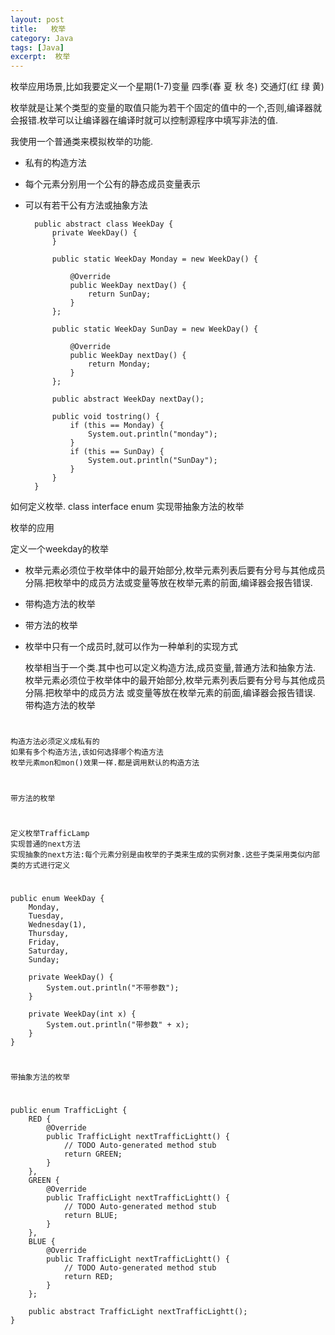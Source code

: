 ```yaml
---
layout: post
title:   枚举
category: Java
tags: [Java]
excerpt:  枚举
---
```



枚举应用场景,比如我要定义一个星期(1-7)变量 四季(春 夏 秋 冬) 交通灯(红 绿 黄) 

枚举就是让某个类型的变量的取值只能为若干个固定的值中的一个,否则,编译器就会报错.枚举可以让编译器在编译时就可以控制源程序中填写非法的值.

我使用一个普通类来模拟枚举的功能. 


- 私有的构造方法 
- 每个元素分别用一个公有的静态成员变量表示 
- 可以有若干公有方法或抽象方法

	
		
		public abstract class WeekDay {
		    private WeekDay() {
		    }
		
		    public static WeekDay Monday = new WeekDay() {
		
		        @Override
		        public WeekDay nextDay() {
		            return SunDay;
		        }
		    };
		
		    public static WeekDay SunDay = new WeekDay() {
		
		        @Override
		        public WeekDay nextDay() {
		            return Monday;
		        }
		    };
		
		    public abstract WeekDay nextDay();
		
		    public void tostring() {
		        if (this == Monday) {
		            System.out.println("monday");
		        }
		        if (this == SunDay) {
		            System.out.println("SunDay");
		        }
		    }
		}


如何定义枚举. class interface enum 实现带抽象方法的枚举
 
枚举的应用 

定义一个weekday的枚举 

- 枚举元素必须位于枚举体中的最开始部分,枚举元素列表后要有分号与其他成员分隔.把枚举中的成员方法或变量等放在枚举元素的前面,编译器会报告错误. 
- 带构造方法的枚举 
- 带方法的枚举 
- 枚举中只有一个成员时,就可以作为一种单利的实现方式 


	枚举相当于一个类.其中也可以定义构造方法,成员变量,普通方法和抽象方法. 
	枚举元素必须位于枚举体中的最开始部分,枚举元素列表后要有分号与其他成员分隔.把枚举中的成员方法 
	或变量等放在枚举元素的前面,编译器会报告错误. 
	带构造方法的枚举
 
#

	构造方法必须定义成私有的 
	如果有多个构造方法,该如何选择哪个构造方法 
	枚举元素mon和mon()效果一样.都是调用默认的构造方法 

#

	带方法的枚举

#
 
	定义枚举TrafficLamp 
	实现普通的next方法 
	实现抽象的next方法:每个元素分别是由枚举的子类来生成的实例对象.这些子类采用类似内部类的方式进行定义

#


	public enum WeekDay {
	    Monday,
	    Tuesday,
	    Wednesday(1),
	    Thursday,
	    Friday,
	    Saturday,
	    Sunday;
	
	    private WeekDay() {
	        System.out.println("不带参数");
	    }
	
	    private WeekDay(int x) {
	        System.out.println("带参数" + x);
	    }
	}

#

	带抽象方法的枚举

#

	public enum TrafficLight {
	    RED {
	        @Override
	        public TrafficLight nextTrafficLightt() {
	            // TODO Auto-generated method stub
	            return GREEN;
	        }
	    },
	    GREEN {
	        @Override
	        public TrafficLight nextTrafficLightt() {
	            // TODO Auto-generated method stub
	            return BLUE;
	        }
	    },
	    BLUE {
	        @Override
	        public TrafficLight nextTrafficLightt() {
	            // TODO Auto-generated method stub
	            return RED;
	        }
	    };
	
	    public abstract TrafficLight nextTrafficLightt();
	}